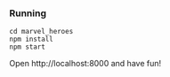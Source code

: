 ### Running
```
cd marvel_heroes
npm install
npm start
```
Open http://localhost:8000 and have fun!
